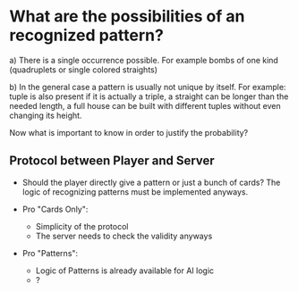 
# What are the possibilities of an recognized pattern?




a) There is a single occurrence possible. For example bombs of one kind (quadruplets or single colored straights)

b) In the general case a pattern is usually not unique by itself. For example: tuple is also present if it is actually a triple,
   a straight can be longer than the needed length, a full house can be built with different tuples without even changing its height.

Now what is important to know in order to justify the probability?

## Protocol between Player and Server

* Should the player directly give a pattern or just a bunch of cards?
  The logic of recognizing patterns must be implemented anyways.

* Pro "Cards Only":

  * Simplicity of the protocol
  * The server needs to check the validity anyways
  
* Pro "Patterns":
  
  * Logic of Patterns is already available for AI logic
  * ?




